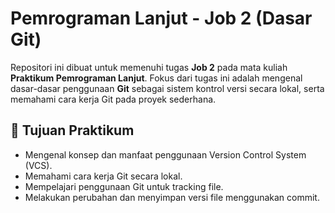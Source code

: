 # Pemrograman Lanjut - Job 2 (Dasar Git)

Repositori ini dibuat untuk memenuhi tugas **Job 2** pada mata kuliah **Praktikum Pemrograman Lanjut**. Fokus dari tugas ini adalah mengenal dasar-dasar penggunaan **Git** sebagai sistem kontrol versi secara lokal, serta memahami cara kerja Git pada proyek sederhana.

## 🎯 Tujuan Praktikum

- Mengenal konsep dan manfaat penggunaan Version Control System (VCS).
- Memahami cara kerja Git secara lokal.
- Mempelajari penggunaan Git untuk tracking file.
- Melakukan perubahan dan menyimpan versi file menggunakan commit.
